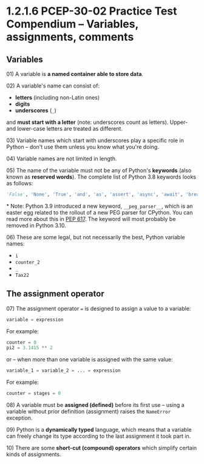 # 1.2.1.6 PCEP-30-02 Practice Test Compendium – Variables, assignments, comments

## Variables

01\) A variable is **a named container able to store data**.

02\) A variable's name can consist of:

* **letters** (including non-Latin ones)
* **digits**
* **underscores** (`_`)

and **must start with a letter** (note: underscores count as letters). Upper- and lower-case letters are treated as different.

03\) Variable names which start with underscores play a specific role in Python – don't use them unless you know what you're doing.

04\) Variable names are not limited in length.

05\) The name of the variable must not be any of Python's **keywords** (also known as **reserved words**). The complete list of Python 3.8 keywords looks as follows:

```python
'False', 'None', 'True', 'and', 'as', 'assert', 'async', 'await', 'break', 'class', 'continue', 'def', 'del', 'elif', 'else', 'except', 'finally', 'for', 'from', 'global', 'if', 'import', 'in', 'is', 'lambda', 'nonlocal', 'not', 'or', 'pass', 'raise', 'return', 'try', 'while', 'with', 'yield'
```

\* Note: Python 3.9 introduced a new keyword, `__peg_parser__`, which is an easter egg related to the rollout of a new PEG parser for CPython. You can read more about this in [PEP 617](https://www.python.org/dev/peps/pep-0617/). The keyword will most probably be removed in Python 3.10.

06\) These are some legal, but not necessarily the best, Python variable names:

* `i`
* `counter_2`
* `_`
* `Tax22`

## The assignment operator

07\) The assignment operator `=` is designed to assign a value to a variable:

```python
variable = expression
```

For example:

```python
counter = 0
pi2 = 3.1415 ** 2
```

or – when more than one variable is assigned with the same value:

```python
variable_1 = variable_2 = ... = expression
```

For example:

```python
counter = stages = 0
```

08\) A variable must be **assigned (defined)** before its first use – using a variable without prior definition (assignment) raises the `NameError` exception.

09\) Python is a **dynamically typed** language, which means that a variable can freely change its type according to the last assignment it took part in.

10\) There are some **short-cut (compound) operators** which simplify certain kinds of assignments.
